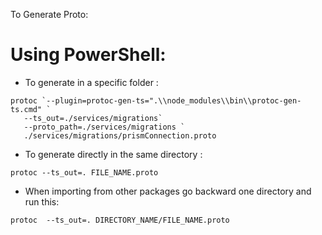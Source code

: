 To Generate Proto:

# Using  PowerShell:
- To generate in a specific folder :
```
protoc `--plugin=protoc-gen-ts=".\\node_modules\\bin\\protoc-gen-ts.cmd" `
   --ts_out=./services/migrations`
   --proto_path=./services/migrations `
   ./services/migrations/prismConnection.proto
```

- To generate directly in the same directory :

```
protoc --ts_out=. FILE_NAME.proto
```

- When importing from other packages go backward one directory and run this:
```
protoc  --ts_out=. DIRECTORY_NAME/FILE_NAME.proto
```